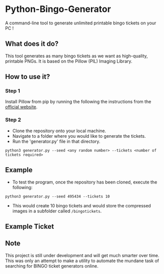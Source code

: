 # Python-Bingo-Generator
A command-line tool to generate unlimited printable bingo tickets on your PC !

## What does it do?
This tool generates as many bingo tickets as we want as high-quality, printable PNGs. It is based on the Pillow (PIL) Imaging Library.

## How to use it?
### Step 1
Install Pillow from pip by running the following the instructions from the [official website](https://pillow.readthedocs.io/en/stable/installation.html).

### Step 2
- Clone the repository onto your local machine.
- Navigate to a folder where you would like to generate the tickets.
- Run the 'generator.py' file in that directory.
```
python3 generator.py --seed <any random number> --tickets <number of tickets required>
```

## Example
- To test the program, once the repository has been cloned, execute the following:
```
python3 generator.py --seed 495434 --tickets 10
```
- This would create 10 bingo tickets and would store the compressed images in a subfolder called ```/bingotickets```.

## Example Ticket

## Note
This project is still under development and will get much smarter over time. This was only an attempt to make a utility to automate the mundane task of searching for BINGO ticket generators online.
